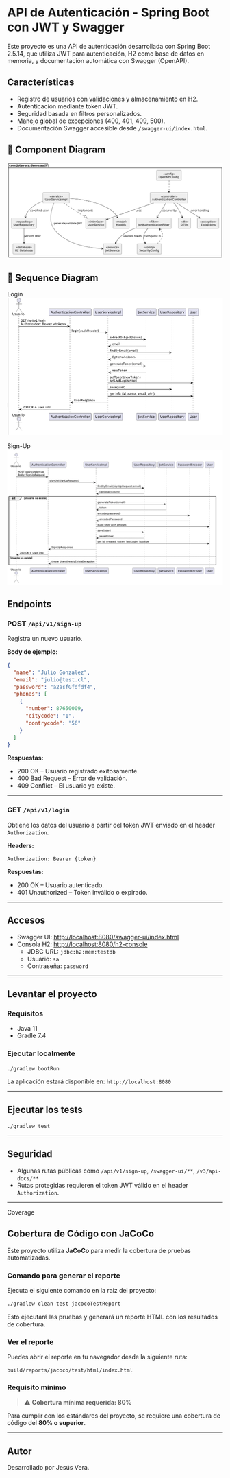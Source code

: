 
# API de Autenticación - Spring Boot con JWT y Swagger

Este proyecto es una API de autenticación desarrollada con Spring Boot 2.5.14, que utiliza JWT para autenticación, H2 como base de datos en memoria, y documentación automática con Swagger (OpenAPI).

## Características

- Registro de usuarios con validaciones y almacenamiento en H2.
- Autenticación mediante token JWT.
- Seguridad basada en filtros personalizados.
- Manejo global de excepciones (400, 401, 409, 500).
- Documentación Swagger accesible desde `/swagger-ui/index.html`.

## 🧩 Component Diagram

![Component Diagram](src/main/resources/diagramas/componentes.png)

## 🔁 Sequence Diagram
Login
![Sequence Diagram](src/main/resources/diagramas/secuencia-login.png)

Sign-Up
![Sequence Diagram](src/main/resources/diagramas/secuencia-sign-up.png)

## Endpoints

### POST `/api/v1/sign-up`

Registra un nuevo usuario.

**Body de ejemplo:**
```json
{
  "name": "Julio Gonzalez",
  "email": "julio@test.cl",
  "password": "a2asfGfdfdf4",
  "phones": [
    {
      "number": 87650009,
      "citycode": "1",
      "contrycode": "56"
    }
  ]
}
```

**Respuestas:**
- 200 OK – Usuario registrado exitosamente.
- 400 Bad Request – Error de validación.
- 409 Conflict – El usuario ya existe.

---

### GET `/api/v1/login`

Obtiene los datos del usuario a partir del token JWT enviado en el header `Authorization`.

**Headers:**
```
Authorization: Bearer {token}
```

**Respuestas:**
- 200 OK – Usuario autenticado.
- 401 Unauthorized – Token inválido o expirado.

---

## Accesos

- Swagger UI: [http://localhost:8080/swagger-ui/index.html](http://localhost:8080/swagger-ui/index.html)
- Consola H2: [http://localhost:8080/h2-console](http://localhost:8080/h2-console)
    - JDBC URL: `jdbc:h2:mem:testdb`
    - Usuario: `sa`
    - Contraseña: `password`

---

## Levantar el proyecto

### Requisitos

- Java 11
- Gradle 7.4

### Ejecutar localmente

```bash
./gradlew bootRun
```

La aplicación estará disponible en: `http://localhost:8080`

---

## Ejecutar los tests

```bash
./gradlew test
```

---

## Seguridad

- Algunas rutas públicas como `/api/v1/sign-up`, `/swagger-ui/**`, `/v3/api-docs/**`
- Rutas protegidas requieren el token JWT válido en el header `Authorization`.

---
Coverage

## Cobertura de Código con JaCoCo

Este proyecto utiliza **JaCoCo** para medir la cobertura de pruebas automatizadas.

### Comando para generar el reporte

Ejecuta el siguiente comando en la raíz del proyecto:

```bash
./gradlew clean test jacocoTestReport
```

Esto ejecutará las pruebas y generará un reporte HTML con los resultados de cobertura.

### Ver el reporte

Puedes abrir el reporte en tu navegador desde la siguiente ruta:

```
build/reports/jacoco/test/html/index.html
```

### Requisito mínimo

> ⚠️ **Cobertura mínima requerida: 80%**

Para cumplir con los estándares del proyecto, se requiere una cobertura de código del **80% o superior**.

---

## Autor

Desarrollado por Jesús Vera.
